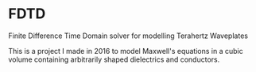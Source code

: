 # FDTD
Finite Difference Time Domain solver for modelling Terahertz Waveplates

This is a project I made in 2016 to model Maxwell's equations in a cubic volume containing arbitrarily shaped dielectrics and conductors.
